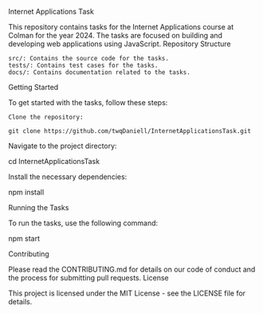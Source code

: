 Internet Applications Task

This repository contains tasks for the Internet Applications course at Colman for the year 2024. The tasks are focused on building and developing web applications using JavaScript.
Repository Structure

    src/: Contains the source code for the tasks.
    tests/: Contains test cases for the tasks.
    docs/: Contains documentation related to the tasks.

Getting Started

To get started with the tasks, follow these steps:

    Clone the repository:

    git clone https://github.com/twqDaniell/InternetApplicationsTask.git

Navigate to the project directory:

cd InternetApplicationsTask

Install the necessary dependencies:

npm install

Running the Tasks

To run the tasks, use the following command:

npm start

Contributing

Please read the CONTRIBUTING.md for details on our code of conduct and the process for submitting pull requests.
License

This project is licensed under the MIT License - see the LICENSE file for details.

